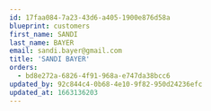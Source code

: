 ```yaml
---
id: 17faa084-7a23-43d6-a405-1900e876d58a
blueprint: customers
first_name: SANDI
last_name: BAYER
email: sandi.bayer@gmail.com
title: 'SANDI BAYER'
orders:
  - bd8e272a-6826-4f91-968a-e747da38bcc6
updated_by: 92c844c4-0b68-4e10-9f82-950d24236efc
updated_at: 1663136203
---
```

